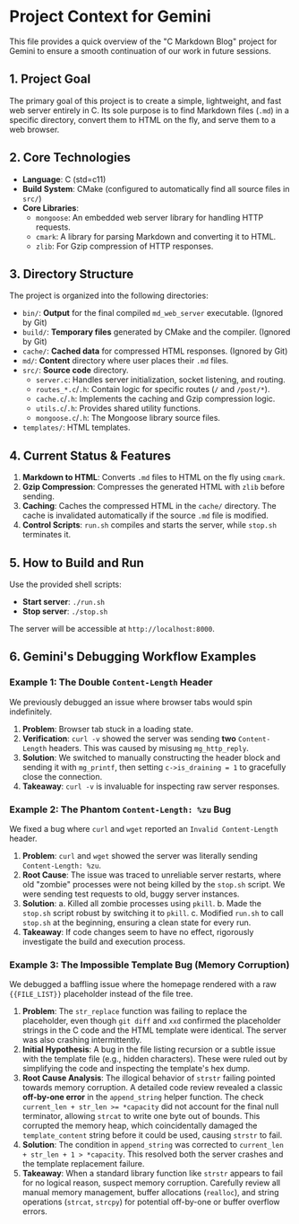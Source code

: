 # Project Context for Gemini

This file provides a quick overview of the "C Markdown Blog" project for Gemini to ensure a smooth continuation of our work in future sessions.

## 1. Project Goal

The primary goal of this project is to create a simple, lightweight, and fast web server entirely in C. Its sole purpose is to find Markdown files (`.md`) in a specific directory, convert them to HTML on the fly, and serve them to a web browser.

## 2. Core Technologies

-   **Language**: C (std=c11)
-   **Build System**: CMake (configured to automatically find all source files in `src/`)
-   **Core Libraries**:
    -   `mongoose`: An embedded web server library for handling HTTP requests.
    -   `cmark`: A library for parsing Markdown and converting it to HTML.
    -   `zlib`: For Gzip compression of HTTP responses.

## 3. Directory Structure

The project is organized into the following directories:

-   `bin/`: **Output** for the final compiled `md_web_server` executable. (Ignored by Git)
-   `build/`: **Temporary files** generated by CMake and the compiler. (Ignored by Git)
-   `cache/`: **Cached data** for compressed HTML responses. (Ignored by Git)
-   `md/`: **Content** directory where user places their `.md` files.
-   `src/`: **Source code** directory.
    -   `server.c`: Handles server initialization, socket listening, and routing.
    -   `routes_*.c`/`.h`: Contain logic for specific routes (`/` and `/post/*`).
    -   `cache.c`/`.h`: Implements the caching and Gzip compression logic.
    -   `utils.c`/`.h`: Provides shared utility functions.
    -   `mongoose.c`/`.h`: The Mongoose library source files.
-   `templates/`: HTML templates.

## 4. Current Status & Features

1.  **Markdown to HTML**: Converts `.md` files to HTML on the fly using `cmark`.
2.  **Gzip Compression**: Compresses the generated HTML with `zlib` before sending.
3.  **Caching**: Caches the compressed HTML in the `cache/` directory. The cache is invalidated automatically if the source `.md` file is modified.
4.  **Control Scripts**: `run.sh` compiles and starts the server, while `stop.sh` terminates it.

## 5. How to Build and Run

Use the provided shell scripts:
-   **Start server**: `./run.sh`
-   **Stop server**: `./stop.sh`

The server will be accessible at `http://localhost:8000`.

## 6. Gemini's Debugging Workflow Examples

### Example 1: The Double `Content-Length` Header

We previously debugged an issue where browser tabs would spin indefinitely.

1.  **Problem**: Browser tab stuck in a loading state.
2.  **Verification**: `curl -v` showed the server was sending **two** `Content-Length` headers. This was caused by misusing `mg_http_reply`.
3.  **Solution**: We switched to manually constructing the header block and sending it with `mg_printf`, then setting `c->is_draining = 1` to gracefully close the connection.
4.  **Takeaway**: `curl -v` is invaluable for inspecting raw server responses.

### Example 2: The Phantom `Content-Length: %zu` Bug

We fixed a bug where `curl` and `wget` reported an `Invalid Content-Length` header.

1.  **Problem**: `curl` and `wget` showed the server was literally sending `Content-Length: %zu`.
2.  **Root Cause**: The issue was traced to unreliable server restarts, where old "zombie" processes were not being killed by the `stop.sh` script. We were sending test requests to old, buggy server instances.
3.  **Solution**:
    a.  Killed all zombie processes using `pkill`.
    b.  Made the `stop.sh` script robust by switching it to `pkill`.
    c.  Modified `run.sh` to call `stop.sh` at the beginning, ensuring a clean state for every run.
4.  **Takeaway**: If code changes seem to have no effect, rigorously investigate the build and execution process.

### Example 3: The Impossible Template Bug (Memory Corruption)

We debugged a baffling issue where the homepage rendered with a raw `{{FILE_LIST}}` placeholder instead of the file tree.

1.  **Problem**: The `str_replace` function was failing to replace the placeholder, even though `git diff` and `xxd` confirmed the placeholder strings in the C code and the HTML template were identical. The server was also crashing intermittently.
2.  **Initial Hypothesis**: A bug in the file listing recursion or a subtle issue with the template file (e.g., hidden characters). These were ruled out by simplifying the code and inspecting the template's hex dump.
3.  **Root Cause Analysis**: The illogical behavior of `strstr` failing pointed towards memory corruption. A detailed code review revealed a classic **off-by-one error** in the `append_string` helper function. The check `current_len + str_len >= *capacity` did not account for the final null terminator, allowing `strcat` to write one byte out of bounds. This corrupted the memory heap, which coincidentally damaged the `template_content` string before it could be used, causing `strstr` to fail.
4.  **Solution**: The condition in `append_string` was corrected to `current_len + str_len + 1 > *capacity`. This resolved both the server crashes and the template replacement failure.
5.  **Takeaway**: When a standard library function like `strstr` appears to fail for no logical reason, suspect memory corruption. Carefully review all manual memory management, buffer allocations (`realloc`), and string operations (`strcat`, `strcpy`) for potential off-by-one or buffer overflow errors.